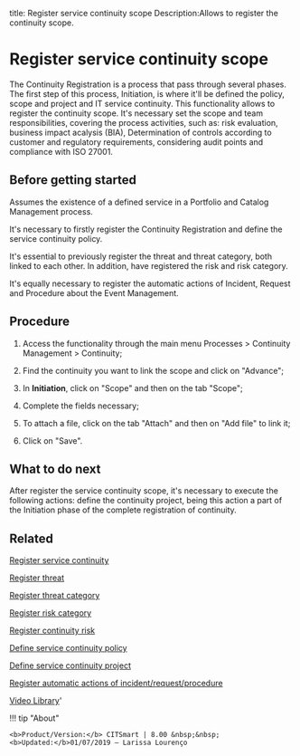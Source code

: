 title: Register service continuity scope
Description:Allows to register the continuity scope.
# Register service continuity scope

The Continuity Registration is a process that pass through several phases. The first step of this process, Initiation, is where it'll be defined the policy, scope and project and IT service continuity. This functionality allows to register the continuity scope.
It's necessary set the scope and team responsibilities, covering the process activities, such as: risk evaluation, business impact acalysis (BIA), Determination of controls according to customer and regulatory requirements, considering audit points and compliance with ISO 27001.

Before getting started
--------------------------

Assumes the existence of a defined service in a Portfolio and Catalog Management
process.

It's necessary to firstly register the Continuity Registration and define the
service continuity policy.

It's essential to previously register the threat and threat category, both
linked to each other. In addition, have registered the risk and risk category.

It's equally necessary to register the automatic actions of Incident, Request
and Procedure about the Event Management.

Procedure
-------------

1.  Access the functionality through the main menu Processes \> Continuity
    Management \> Continuity;

2.  Find the continuity you want to link the scope and click on "Advance";

3.  In **Initiation**, click on "Scope" and then on the tab "Scope";

4.  Complete the fields necessary;

5.  To attach a file, click on the tab "Attach" and then on "Add file" to link
    it;

6.  Click on "Save".

What to do next
-------------------

After register the service continuity scope, it's necessary to execute the
following actions: define the continuity project, being this action a part of
the Initiation phase of the complete registration of continuity.

Related
-----------

[Register service continuity](/en-us/citsmart-platform-8/processes/continuity/use/register-service-continuity.html)

[Register threat](/en-us/citsmart-platform-8/processes/continuity/configuration/register-threat.html)

[Register threat category](/en-us/citsmart-platform-8/processes/continuity/configuration/threat-category.html)

[Register risk category](/en-us/citsmart-platform-8/processes/continuity/configuration/risk-category.html)

[Register continuity risk](/en-us/citsmart-platform-8/processes/continuity/configuration/register-continuity-risk.html)

[Define service continuity policy](/en-us/citsmart-platform-8/processes/continuity/use/continuity-policy.html)

[Define service continuity project](/en-us/citsmart-platform-8/processes/continuity/use/service-continuity-project.html)

[Register automatic actions of incident/request/procedure](/en-us/citsmart-platform-8/additional-features/automation-of-operation/configuration/register-automatic-actions-incident-request-procedure.html)


<i class='fa fa-youtube-play  fa-2x' style='color:#97ce17;vertical-align: middle;'> </i> [Video Library](https://www.youtube.com/playlist?list=PLB5qK2uzf2RPwpIsGu97d5LVHeTNzpTMC)'

!!! tip "About"

    <b>Product/Version:</b> CITSmart | 8.00 &nbsp;&nbsp;
    <b>Updated:</b>01/07/2019 – Larissa Lourenço

